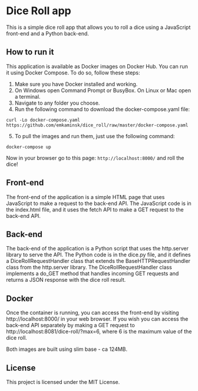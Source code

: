 # Dice Roll app

This is a simple dice roll app that allows you to roll a dice using a JavaScript front-end and a Python back-end.

## How to run it

This application is available as Docker images on Docker Hub. You can run it using Docker Compose. To do so, follow these steps:

1. Make sure you have Docker installed and working.
2. On Windows open Command Prompt or BusyBox. On Linux or Mac open a terminal.
3. Navigate to any folder you choose. 
4. Run the following command to download the docker-compose.yaml file:

```curl -Lo docker-compose.yaml https://github.com/emkaminsk/dice_roll/raw/master/docker-compose.yaml```

5. To pull the images and run them, just use the following command:

```docker-compose up```

Now in your browser go to this page:
```http://localhost:8000/```
and roll the dice!

## Front-end

The front-end of the application is a simple HTML page that uses JavaScript to make a request to the back-end API. The JavaScript code is in the index.html file, and it uses the fetch API to make a GET request to the back-end API.

## Back-end

The back-end of the application is a Python script that uses the http.server library to serve the API. The Python code is in the dice.py file, and it defines a DiceRollRequestHandler class that extends the BaseHTTPRequestHandler class from the http.server library. The DiceRollRequestHandler class implements a do_GET method that handles incoming GET requests and returns a JSON response with the dice roll result.

## Docker

Once the container is running, you can access the front-end by visiting http://localhost:8000/ in your web browser. If you wish you can access the back-end API separately by making a GET request to http://localhost:8081/dice-roll/?max=6, where 6 is the maximum value of the dice roll.

Both images are built using slim base - ca 124MB.

## License

This project is licensed under the MIT License. 